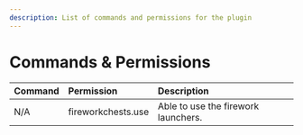 ```yaml
---
description: List of commands and permissions for the plugin
---
```


# Commands & Permissions

| Command | Permission | Description |
| :--- | :--- | :--- |
| N/A | fireworkchests.use | Able to use the firework launchers. |

